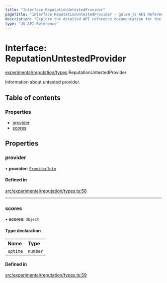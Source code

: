 ```yaml
---
title: "Interface ReputationUntestedProvider"
pageTitle: "Interface ReputationUntestedProvider - golem-js API Reference"
description: "Explore the detailed API reference documentation for the Interface ReputationUntestedProvider within the golem-js SDK for the Golem Network."
type: "JS API Reference"
---
```

# Interface: ReputationUntestedProvider

[experimental/reputation/types](../modules/experimental_reputation_types).ReputationUntestedProvider

Information about untested provider.

## Table of contents

### Properties

- [provider](experimental_reputation_types.ReputationUntestedProvider#provider)
- [scores](experimental_reputation_types.ReputationUntestedProvider#scores)

## Properties

### provider

• **provider**: [`ProviderInfo`](market_agreement_agreement.ProviderInfo)

#### Defined in

[src/experimental/reputation/types.ts:58](https://github.com/golemfactory/golem-js/blob/570126bc/src/experimental/reputation/types.ts#L58)

___

### scores

• **scores**: `Object`

#### Type declaration

| Name | Type |
| :------ | :------ |
| `uptime` | `number` |

#### Defined in

[src/experimental/reputation/types.ts:59](https://github.com/golemfactory/golem-js/blob/570126bc/src/experimental/reputation/types.ts#L59)
